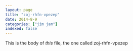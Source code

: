 ```yaml
---
layout: page
title: "zoj-rhfn-vpezep"
date: 2014-8-9
categories: ["jim jam"]
indexed: false
---
```

This is the body of _this_ file, the one called zoj-rhfn-vpezep
